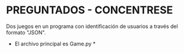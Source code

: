 # PREGUNTADOS - CONCENTRESE

Dos juegos en un programa con identificación de usuarios a través del formato "JSON".

* El archivo principal es Game.py *